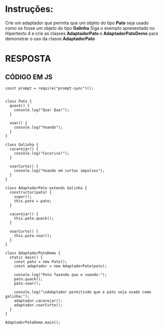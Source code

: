 # Instruções:

Crie um adaptador que permita que um objeto do tipo <b>Pato</b>  seja usado como se fosse um objeto do tipo <b> Galinha</b> 
Siga o exemplo apresentado no Hipertexto 4 e crie as classes <b>AdaptadorPato </b> e  <b>AdaptadorPatoDemo</b>  para demonstrar o uso da classe  <b>AdaptadorPato</b>

# RESPOSTA

## CÓDIGO EM JS

```JS
const prompt = require("prompt-sync")();


class Pato {
  quack() {
    console.log("Qua! Qua!");
  }

  voar() {
    console.log("Voando");
  }
}

class Galinha {
  cacarejar() {
    console.log("Cocoricó!");
  }

  voarCurto() {
    console.log("Voando em curtos impulsos");
  }
}

class AdaptadorPato extends Galinha {
  constructor(pato) {
    super();
    this.pato = pato;
  }

  cacarejar() {
    this.pato.quack();
  }

  voarCurto() {
    this.pato.voar(); 
  }
}

class AdaptadorPatoDemo {
  static main() {
    const pato = new Pato();
    const adaptador = new AdaptadorPato(pato);

    console.log("Pato fazendo qua e voando:");
    pato.quack();
    pato.voar();

    console.log("\nAdaptador permitindo que o pato seja usado como galinha:");
    adaptador.cacarejar();
    adaptador.voarCurto();
  }
}

AdaptadorPatoDemo.main();

   
```



